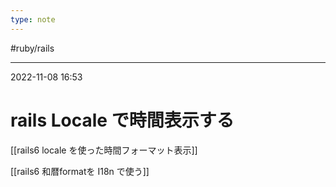 ```yaml
---
type: note
---
```


#ruby/rails 

---
2022-11-08  16:53

# rails  Locale で時間表示する

[[rails6  locale を使った時間フォーマット表示]]

[[rails6 和暦formatを I18n で使う]]